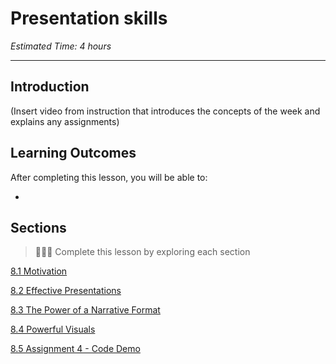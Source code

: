 # Presentation skills

*Estimated Time: 4 hours*

---
## Introduction
(Insert video from instruction that introduces the concepts of the week and explains any assignments)


## Learning Outcomes

After completing this lesson, you will be able to:

- 

## Sections

> 👩🏿‍🏫 Complete this lesson by exploring each section

[8.1 Motivation](/communicating-for-success/presentation-skills/motivation.md)

[8.2 Effective Presentations](/communicating-for-success/presentation-skills/effective-presentations.md)

[8.3 The Power of a Narrative Format](/communicating-for-success/presentation-skills/the-power-of-a-narrative-format.md)

[8.4 Powerful Visuals](/communicating-for-success/presentation-skills/powerful-visuals.md)

[8.5 Assignment 4 - Code Demo](/communicating-for-success/presentation-skills/assignment-4-code-demo.md)
